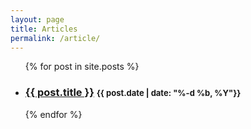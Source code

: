 ```yaml
---
layout: page
title: Articles
permalink: /article/
---
```


<ul>
  {% for post in site.posts %}
    <li>
      <h3><a href="{{ post.url }}">{{ post.title }}</a> <span style="font-size: small">{{ post.date | date: "%-d %b, %Y"}}</span></h3>
    </li>
  {% endfor %}
</ul>
